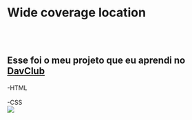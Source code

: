 <h1> Wide coverage location</h1>
<br>
<br>
<h2>Esse foi o meu projeto que eu aprendi no <a href="https://rodolfomori.com.br/DavClub">DavClub</a></h2>

-HTML
<br>
<br>
-CSS
<br>
<img src="https://github.com/rodrigoddias/wide/blob/main/img/DASKTOPP.png?raw=true">
                
